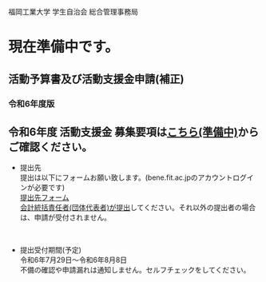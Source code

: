 福岡工業大学 学生自治会 総合管理事務局

# 現在準備中です。
## 活動予算書及び活動支援金申請(補正)
### 令和6年度版
  
## 令和6年度 活動支援金 募集要項は[こちら(準備中)]()からご確認ください。  


- 提出先  
提出は以下にフォームお願い致します。(bene.fit.ac.jpのアカウントログインが必要です)  
[提出先フォーム](https://forms.office.com/r/WJiQdr0h74)  
<ins>会計統括責任者(団体代表者)が提出</ins>してください。それ以外の提出者の場合は、申請が受付されません。
<br>

- 提出受付期間(予定)  
令和6年7月29日～令和6年8月8日  
不備の確認や申請漏れは通知しません。セルフチェックをしてください。
<br>
